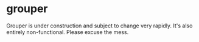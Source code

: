 grouper
=========

Grouper is under construction and subject to change very rapidly.
It's also entirely non-functional. Please excuse the mess.
